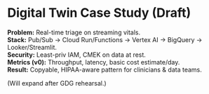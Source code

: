 # Digital Twin Case Study (Draft)

**Problem:** Real-time triage on streaming vitals.  
**Stack:** Pub/Sub → Cloud Run/Functions → Vertex AI → BigQuery → Looker/Streamlit.  
**Security:** Least-priv IAM, CMEK on data at rest.  
**Metrics (v0):** Throughput, latency, basic cost estimate/day.  
**Result:** Copyable, HIPAA-aware pattern for clinicians & data teams.

(Will expand after GDG rehearsal.)